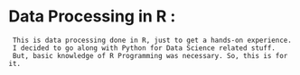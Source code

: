 # Data Processing in R :
     This is data processing done in R, just to get a hands-on experience. 
     I decided to go along with Python for Data Science related stuff. 
     But, basic knowledge of R Programming was necessary. So, this is for it.
